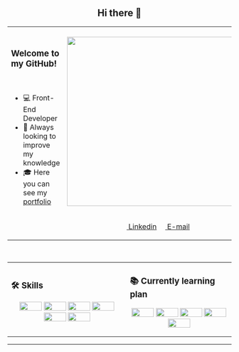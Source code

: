 <h2 align="center"> Hi there 👋 </h2>

<table align="center" border="0" cellspacing="0" cellpadding="0">
  <tr>
    <td style="border: 0";>
      <h3>Welcome to my GitHub!</h3> <br>

- 💻 Front-End Developer
- 📙 Always looking to improve my knowledge
- 🎓 Here you can see my <a href="https://gabdev.com.br">portfolio</a>

<br>
  
<p>
  
  </p>
    </td>
    <td style="border: 0";>
    <br>
      <img width="380" src="https://github-readme-stats-sigma-five.vercel.app/api/top-langs/?username=Gabtech1&layout=compact&theme=tokyonight&border_radius=10px"/>
      <br>
      <p align="center"> <br>
        
  <a href="https://www.linkedin.com/in/gabriel-aparecido-da-paix%C3%A3o-118a88226/" alt="Linkedin" target="_blank">
  <img width="30px" height="12" src="https://img.shields.io/badge/LinkedIn-0077B5?style=for-the-badge&logo=linkedin&logoColor=white"> Linkedin</a>
             
  <a href="mailto:contato@gabdev.com.br" alt="E-mail" target="_blank">
  <img width="15px" height="12" src="https://cdn.discordapp.com/attachments/1003743714247716958/1075814133661978686/icons8-mail-100.png" > E-mail</a>
  </p>
    </td>

  </tr>
</table>


<br>


<table align="center" border="0" cellspacing="0" cellpadding="0">
  <tr>
    <td style="border: 0";>
      <h3> 🛠 Skills </h3>
<p align="center">
<img width="50" height="20" src="https://img.shields.io/badge/HTML5-E34F26?style=for-the-badge&logo=html5&logoColor=white"/>
<img width="50" height="20" src="https://img.shields.io/badge/CSS3-1572B6?style=for-the-badge&logo=css3&logoColor=white" />
<img width="50" height="20" src="https://img.shields.io/badge/JavaScript-F7DF1E?style=for-the-badge&logo=javascript&logoColor=black"/>
<img width="50" height="20" src="https://img.shields.io/badge/GIT-E44C30?style=for-the-badge&logo=git&logoColor=white"/>
<img width="50" height="20" src="https://img.shields.io/badge/GitHub-100000?style=for-the-badge&logo=github&logoColor=white" />
<img width="50" height="20" src="https://img.shields.io/badge/Figma-F24E1E?style=for-the-badge&logo=figma&logoColor=white"/>       
</p>
      </td>
    
    
<td style="border: 0";>
<h3> 📚 Currently learning plan </h3>
<p align="center">
<img width="50" height="20" src="https://img.shields.io/badge/React-20232A?style=for-the-badge&logo=react&logoColor=61DAFB" />
<img width="50" height="20" src="https://img.shields.io/badge/Angular-DD0031?style=for-the-badge&logo=angular&logoColor=white" />
<img width="50" height="20" src="https://img.shields.io/badge/Vue.js-35495E?style=for-the-badge&logo=vue.js&logoColor=4FC08D" />
<img width="50" height="20" src="https://img.shields.io/badge/Node.js-43853D?style=for-the-badge&logo=node.js&logoColor=white" />
<img width="50" height="20" src="https://img.shields.io/badge/TypeScript-007ACC?style=for-the-badge&logo=typescript&logoColor=white" />
</p>
  </td>
  </tr>
</table>

---


